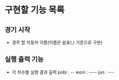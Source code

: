 # 구현할 기능 목록

## 경기 시작

- 경주 할 자동차 이름(이름은 쉼표(,) 기준으로 구분)

## 실행 출력 기능

- 각 차수별 실행 결과 출력
  pobi : --
  woni : ----
  jun : ---
